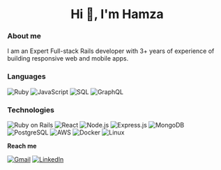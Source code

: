 <h1 align="center">Hi 👋, I'm Hamza</h1>

### About me
I am an Expert Full-stack Rails developer with 3+ years of experience of building responsive web and mobile apps.

### Languages

![Ruby](https://img.shields.io/badge/ruby-%23CC342D.svg?style=for-the-badge&logo=ruby&logoColor=white)
![JavaScript](![JavaScript](https://img.shields.io/badge/javascript-%23323330.svg?style=for-the-badge&logo=javascript&logoColor=%23F7DF1E))
![SQL](![MySQL](https://img.shields.io/badge/mysql-%2300f.svg?style=for-the-badge&logo=mysql&logoColor=white))
![GraphQL](![GraphQL](https://img.shields.io/badge/-GraphQL-E10098?style=for-the-badge&logo=graphql&logoColor=white))

### Technologies

![Ruby on Rails](https://img.shields.io/badge/-rails-%23CC0000.svg?style=for-the-badge&logo=ruby-on-rails&logoColor=white)
![React](https://img.shields.io/badge/-React-000?&logo=React)
![Node.js](https://img.shields.io/badge/-Node.js-000?&logo=node.js)
![Express.js](https://img.shields.io/badge/-Express.js-000?&logo=express)
![MongoDB](https://img.shields.io/badge/MongoDB-000?&logo=mongodb&logoColor=234ea94b)
![PostgreSQL](https://img.shields.io/badge/-PostgreSQL-000?&logo=postgresql&logoColor=23316192)
![AWS](https://img.shields.io/badge/-AWS-000?&logo=Amazon-AWS&logoColor=F90)
![Docker](https://img.shields.io/badge/-Docker-000?&logo=Docker)
![Linux](https://img.shields.io/badge/-Linux-000?&logo=Linux)

**Reach me**

<a href="mailto:officialhamxa@gmail.com"><img alt=" Gmail" src="https://img.shields.io/badge/Gmail-D14836?style=for-the-badge&logo=gmail&logoColor=white&style=flat-square" /></a>
<a href="https://www.linkedin.com/in/hamxa-naveed/" target="_blank"><img src="https://img.shields.io/badge/LinkedIn-%230077B5.svg?&style=for-the-badge&style=flat-square&logo=linkedin&logoColor=white" alt="LinkedIn"></a>

